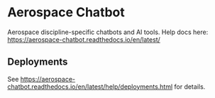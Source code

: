 # Aerospace Chatbot
Aerospace discipline-specific chatbots and AI tools.
Help docs here: https://aerospace-chatbot.readthedocs.io/en/latest/

## Deployments
See https://aerospace-chatbot.readthedocs.io/en/latest/help/deployments.html for details.
